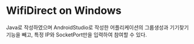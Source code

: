 # WifiDirect on Windows
Java로 작성하였으며 AndroidStudio로 작성한 어플리케이션의 그룹생성과 기기찾기 기능을 빼고, 특정 IP와 SocketPort만을 입력하여 참여할 수 있다.

